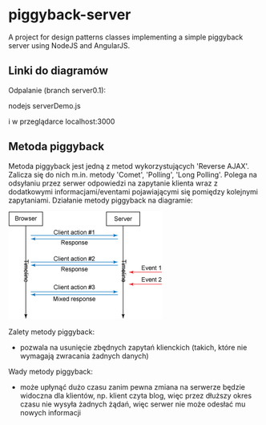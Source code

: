 # piggyback-server
A project for design patterns classes implementing a simple piggyback server using NodeJS and AngularJS.
## Linki do diagramów

Odpalanie (branch server0.1):

nodejs serverDemo.js

i w przeglądarce localhost:3000

## Metoda piggyback
Metoda piggyback jest jedną z metod wykorzystujących 'Reverse AJAX'. Zalicza się do nich m.in. metody 'Comet', 'Polling', 'Long Polling'. Polega na odsyłaniu przez serwer odpowiedzi na zapytanie klienta wraz z dodatkowymi informacjami/eventami pojawiającymi się pomiędzy kolejnymi zapytaniami. Działanie metody piggyback na diagramie:

![alt text](https://raw.githubusercontent.com/hechsewa/piggyback-server/master/docs/imgs/piggyback-diagram.gif)


Zalety metody piggyback:
+ pozwala na usunięcie zbędnych zapytań klienckich (takich, które nie wymagają zwracania żadnych danych)

Wady metody piggyback:
- może upłynąć dużo czasu zanim pewna zmiana na serwerze będzie widoczna dla klientów, np. klient czyta blog, więc przez dłuższy okres czasu nie wysyła żadnych żądań, więc serwer nie może odesłać mu nowych informacji
